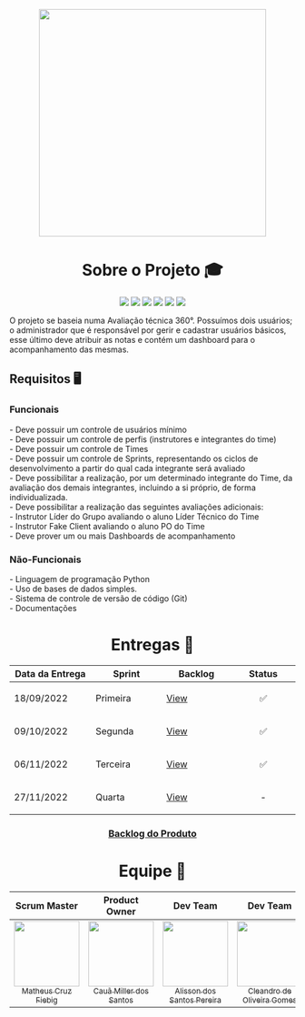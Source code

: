 <p align="center"><img src="https://user-images.githubusercontent.com/111552950/199847738-8c0270c6-1a2f-499a-891c-32838378e48d.jpg" width="400" height="400"/></p>
<h1 align="center">Sobre o Projeto 🎓</h1>
<p align="center">
   <img src="https://img.shields.io/badge/python-3670A0?style=for-the-badge&logo=python&logoColor=ffdd54"/>
   <img src="https://img.shields.io/badge/html5-%23E34F26.svg?style=for-the-badge&logo=html5&logoColor=white"/>
   <img src="https://img.shields.io/badge/javascript-%23323330.svg?style=for-the-badge&logo=javascript&logoColor=%23F7DF1E"/>
   <img src="https://img.shields.io/badge/css3-%231572B6.svg?style=for-the-badge&logo=css3&logoColor=white"/>
   <img src="https://img.shields.io/badge/FastAPI-005571?style=for-the-badge&logo=fastapi"/>
   <img src="https://img.shields.io/badge/github-%23121011.svg?style=for-the-badge&logo=github&logoColor=white"/>
</p>
<p align="left">O projeto se baseia numa Avaliação técnica 360°. Possuímos dois usuários; o administrador que é responsável por gerir e cadastrar usuários básicos, esse último deve atribuir as notas e contém um dashboard para o acompanhamento das mesmas.</p>
<h2 align="left"><b> Requisitos 🖥️</b></h2>
<h3><b>Funcionais</b></h3>
<p align="left">
   - Deve possuir um controle de usuários mínimo<br>
   - Deve possuir um controle de perfis (instrutores e integrantes do time)<br>
   - Deve possuir um controle de Times<br>
   - Deve possuir um controle de Sprints, representando os ciclos de desenvolvimento a partir do qual cada integrante será avaliado<br>
   - Deve possibilitar a realização, por um determinado integrante do Time, da avaliação dos demais integrantes, incluindo a si próprio, de forma
   individualizada.<br>
   - Deve possibilitar a realização das seguintes avaliações adicionais:<br>
   - Instrutor Líder do Grupo avaliando o aluno Líder Técnico do Time<br>
   - Instrutor Fake Client avaliando o aluno PO do Time<br>
   - Deve prover um ou mais Dashboards de acompanhamento<br>
</p>
<h3><b>Não-Funcionais</b></h3>
<p align="left">
   - Linguagem de programação Python<br>
   - Uso de bases de dados simples.<br>
   - Sistema de controle de versão de código (Git)<br>
   - Documentações<br>
</p>
<h1 align="center">Entregas 🎯</h1>
<table align="center">
   <thead>
      <th width=200px>Data da Entrega</th>
      <th width=200px>Sprint</th>
      <th width=200px>Backlog</th>
      <th width=200px>Status</th>
   </thead>
   <tr>
      <td>
         <p align="left">18/09/2022</p>
      </td>
      <td>
         <p align="left">Primeira</p>
      </td>
      <td>
         <p align="left"><a href="https://github.com/tn-api1sem/api/blob/develop-matheus/Sprint1.md">View</a></p>
      </td>
      <td>
         <p align="center">✅</p>
      </td>
   </tr>
   <tr>
      <td>
         <p align="left">09/10/2022</p>
      </td>
      <td>
         <p align="left">Segunda</p>
      </td>
      <td>
         <p align="left"><a href="https://github.com/tn-api1sem/api/blob/develop-matheus/Sprint2.md">View</a></p>
      </td>
      <td>
         <p align="center">✅</p>
      </td>
   </tr>
   <tr>
      <td>
         <p align="left">06/11/2022</p>
      </td>
      <td>
         <p align="left">Terceira</p>
      </td>
      <td>
         <p align="left"><a href="https://github.com/tn-api1sem/api/blob/develop-matheus/Sprint3.md">View</a></p>
      </td>
      <td>
         <p align="center">✅</p>
      </td>
   </tr>
   <tr>
      <td>
         <p align="left">27/11/2022</p>
      </td>
      <td>
         <p align="left">Quarta</p>
      </td>
      <td>
         <p align="left"><a href="https://github.com/tn-api1sem/api/blob/develop-matheus/Sprint4.md">View</a></p>
      </td>
      <td>
         <p align="center"> - </p>
      </td>
   </tr>
</table>
<h3 align="center"><a href="https://github.com/tn-api1sem/api/blob/develop-matheus/produto.md">Backlog do Produto</a></h3>

<h1 align="center"> Equipe 👥</h1>


| **Scrum Master**        | **Product Owner**    |**Dev Team**        | **Dev Team**    | **Dev Team**        | **Dev Team**    |**Dev Team**        | **Dev Team**    |
| :-------------: | :-------------: |:-------------: | :-------------: |:-------------: | :-------------: |:-------------: | :-------------: |
| [<img src="https://avatars.githubusercontent.com/u/61194755?v=4" width=115><br><sub>Matheus Cruz Fiebig</sub>](https://github.com/matheus-fiebig)   | [<img src="https://avatars.githubusercontent.com/u/97194056?v=4" width=115><br><sub>Cauã Miller dos Santos</sub>](https://github.com/cauamillersjc)        | [<img src="https://avatars.githubusercontent.com/u/111581261?v=4" width=115><br><sub>Alisson dos Santos Pereira</sub>](https://github.com/4l1son) | [<img src="https://avatars.githubusercontent.com/u/111552950?v=4" width=115><br><sub>Cleandro de Oliveira Gomes</sub>](https://github.com/cleandrogomes01) | [<img src="https://avatars.githubusercontent.com/u/111617208?v=4" width=115><br><sub>Danillo Wesley da Costa Silva</sub>](https://github.com/zZzidanillo) | [<img src="https://avatars.githubusercontent.com/u/111570975?v=4" width=115><br><sub>Felipe Fernandes Pereira</sub>](https://github.com/ffefas) | [<img src="https://avatars.githubusercontent.com/u/111614619?v=4" width=115><br><sub>Wagner de Deus Silva Junior</sub>](https://github.com/wdeus) | [<img src="https://avatars.githubusercontent.com/u/99774131?v=4" width=115><br><sub>Lucas Caetano da Silva</sub>](https://github.com/L0uks)


